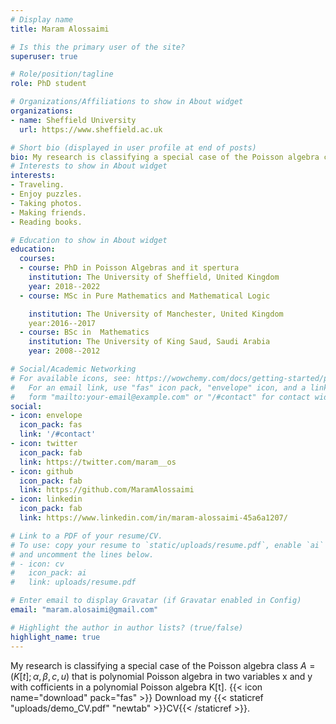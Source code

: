 ```yaml
---
# Display name
title: Maram Alossaimi

# Is this the primary user of the site?
superuser: true

# Role/position/tagline
role: PhD student

# Organizations/Affiliations to show in About widget
organizations:
- name: Sheffield University
  url: https://www.sheffield.ac.uk

# Short bio (displayed in user profile at end of posts)
bio: My research is classifying a special case of the Poisson algebra class $$A = (K[t]; \alpha, \beta, c, u)$$ that is polynomial Poisson algebra in two variables x and y with cofficients in a polynomial Poisson algebra K[t].
# Interests to show in About widget
interests:
- Traveling.
- Enjoy puzzles.
- Taking photos.
- Making friends.
- Reading books.

# Education to show in About widget
education:
  courses:
  - course: PhD in Poisson Algebras and it spertura
    institution: The University of Sheffield, United Kingdom
    year: 2018--2022
  - course: MSc in Pure Mathematics and Mathematical Logic

    institution: The University of Manchester, United Kingdom
    year:2016--2017
  - course: BSc in  Mathematics
    institution: The University of King Saud, Saudi Arabia
    year: 2008--2012

# Social/Academic Networking
# For available icons, see: https://wowchemy.com/docs/getting-started/page-builder/#icons
#   For an email link, use "fas" icon pack, "envelope" icon, and a link in the
#   form "mailto:your-email@example.com" or "/#contact" for contact widget.
social:
- icon: envelope
  icon_pack: fas
  link: '/#contact'
- icon: twitter
  icon_pack: fab
  link: https://twitter.com/maram__os
- icon: github
  icon_pack: fab
  link: https://github.com/MaramAlossaimi
- icon: linkedin
  icon_pack: fab
  link: https://www.linkedin.com/in/maram-alossaimi-45a6a1207/

# Link to a PDF of your resume/CV.
# To use: copy your resume to `static/uploads/resume.pdf`, enable `ai` icons in `params.toml`, 
# and uncomment the lines below.
# - icon: cv
#   icon_pack: ai
#   link: uploads/resume.pdf

# Enter email to display Gravatar (if Gravatar enabled in Config)
email: "maram.alosaimi@gmail.com"

# Highlight the author in author lists? (true/false)
highlight_name: true
---
```


My research  is classifying a special case of the Poisson algebra class $A = (K[t]; \alpha, \beta, c, u)$ that is polynomial Poisson algebra in two variables x and y with cofficients in a polynomial Poisson algebra K[t].
{{< icon name="download" pack="fas" >}} Download my {{< staticref "uploads/demo_CV.pdf" "newtab" >}}CV{{< /staticref >}}.
